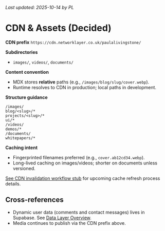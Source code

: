 _Last updated: 2025-10-14 by PL_

# CDN & Assets (Decided)

**CDN prefix**
`https://cdn.networklayer.co.uk/paulalivingstone/`

**Subdirectories**

- `images/`, `videos/`, `documents/`

**Content convention**

- MDX stores **relative** paths (e.g., `/images/blog/slug/cover.webp`).
- Runtime resolves to CDN in production; local paths in development.

**Structure guidance**

```text
/images/
blog/<slug>/*
projects/<slug>/*
ui/*
/videos/
demos/*
/documents/
whitepapers/*
```

**Caching intent**

- Fingerprinted filenames preferred (e.g., `cover.ab12cd34.webp`).
- Long-lived caching on images/videos; shorter on documents unless versioned.

[See CDN invalidation workflow stub](05-cdn-and-assets-invalidation.md) for upcoming cache refresh process details.

## Cross-references

- Dynamic user data (comments and contact messages) lives in Supabase. See [Data Layer Overview](./09-database-and-services.md).
- Media continues to publish via the CDN prefix above.
